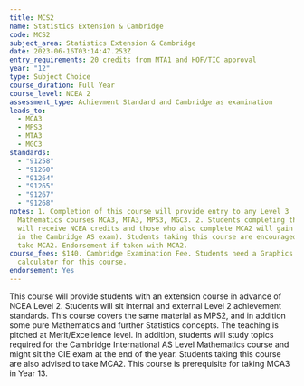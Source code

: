 ```yaml
---
title: MCS2
name: Statistics Extension & Cambridge
code: MCS2
subject_area: Statistics Extension & Cambridge
date: 2023-06-16T03:14:47.253Z
entry_requirements: 20 credits from MTA1 and HOF/TIC approval
year: "12"
type: Subject Choice
course_duration: Full Year
course_level: NCEA 2
assessment_type: Achievment Standard and Cambridge as examination
leads_to:
  - MCA3
  - MPS3
  - MTA3
  - MGC3
standards:
  - "91258"
  - "91260"
  - "91264"
  - "91265"
  - "91267"
  - "91268"
notes: 1. Completion of this course will provide entry to any Level 3
  Mathematics courses MCA3, MTA3, MPS3, MGC3. 2. Students completing this course
  will receive NCEA credits and those who also complete MCA2 will gain a result
  in the Cambridge AS exam). Students taking this course are encouraged to also
  take MCA2. Endorsement if taken with MCA2.
course_fees: $140. Cambridge Examination Fee. Students need a Graphics
  calculator for this course.
endorsement: Yes
---
```

This course will provide students with an extension course in advance of NCEA Level 2. Students will sit internal and external Level 2 achievement standards. This course covers the same material as MPS2, and in addition some pure Mathematics and further Statistics concepts. The teaching is pitched at Merit/Excellence level. In addition, students will study topics required for the Cambridge International AS Level Mathematics course and might sit the CIE exam at the end of the year. Students taking this course are also advised to take MCA2. This course is prerequisite for taking MCA3 in Year 13.
